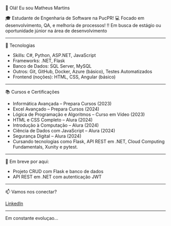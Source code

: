 👋 Olá! Eu sou Matheus Martins

🎓 Estudante de Engenharia de Software na PucPR!
💻 Focado em desenvolvimento, QA, e melhoria de processos! 
!! Em busca de estágio ou oportunidade júnior na área de desenvolvimento  

---
 🧠 Tecnologias

- Skills: C#, Python, ASP.NET, JavaScript  
- Frameworks: .NET, Flask  
- Banco de Dados: SQL Server, MySQL  
- Outros: Git, GitHub, Docker, Azure (básico), Testes Automatizados  
- Frontend (noções): HTML, CSS, Angular (básico)

---

 📚 Cursos e Certificações

- Informática Avançada – Prepara Cursos (2023)  
- Excel Avançado – Prepara Cursos (2024)  
- Lógica de Programação e Algoritmos – Curso em Vídeo (2023)  
- HTML e CSS Completo – Alura (2024)  
- Introdução à Computação – Alura (2024)  
- Ciência de Dados com JavaScript – Alura (2024)  
- Segurança Digital – Alura (2024)
- Cursando tecnologias como Flask, API REST em .NET,  Cloud Computing Fundamentals, Xunity e pytest.
  

---

 💼 Em breve por aqui:

- Projeto CRUD com Flask e banco de dados  
- API REST em .NET com autenticação JWT  

---

 📫 Vamos nos conectar?

[LinkedIn](https://www.linkedin.com/in/matheusmartinsbackend)

---

Em constante evoluçao...
